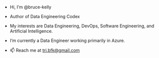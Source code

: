 - Hi, I’m @bruce-kelly
- Author of Data Engineering Codex
- My interests are Data Engineering, DevOps, Software Engineering, and Artificial Intelligence.
- I’m currently a Data Engineer working primarily in Azure.

- 📫 Reach me at tri.bfk@gmail.com

<!---
bruce-kelly/bruce-kelly is a ✨ special ✨ repository because its `README.md` (this file) appears on your GitHub profile.
You can click the Preview link to take a look at your changes.
--->
